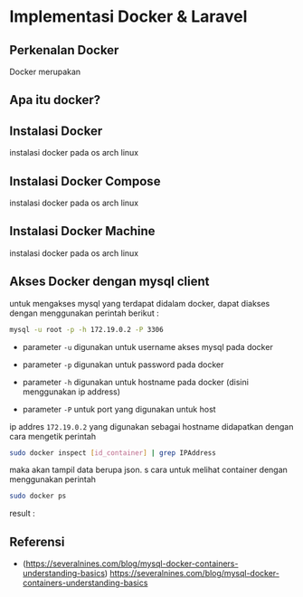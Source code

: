 # Implementasi Docker & Laravel

## Perkenalan Docker

Docker merupakan 

## Apa itu docker?

## Instalasi Docker

instalasi docker pada os arch linux

## Instalasi Docker Compose

instalasi docker pada os arch linux

## Instalasi Docker Machine

instalasi docker pada os arch linux

## Akses Docker dengan mysql client

untuk mengakses mysql yang terdapat didalam docker, dapat diakses dengan menggunakan perintah berikut :

``` bash
mysql -u root -p -h 172.19.0.2 -P 3306
```

- parameter <code>-u</code> digunakan untuk username akses mysql pada docker
- parameter <code>-p</code> digunakan untuk password pada docker
- parameter <code>-h</code> digunakan untuk hostname pada docker (disini menggunakan ip address)

- parameter <code>-P</code> untuk port yang digunakan untuk host

ip addres <code>172.19.0.2</code> yang digunakan sebagai hostname didapatkan dengan cara mengetik perintah

``` bash
sudo docker inspect [id_container] | grep IPAddress
```
maka akan tampil data berupa json. s
cara untuk melihat container dengan menggunakan perintah

``` bash
sudo docker ps
```

result : 




## Referensi

- (https://severalnines.com/blog/mysql-docker-containers-understanding-basics) https://severalnines.com/blog/mysql-docker-containers-understanding-basics
